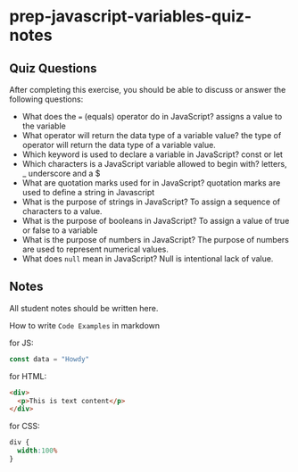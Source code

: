 # prep-javascript-variables-quiz-notes

## Quiz Questions

After completing this exercise, you should be able to discuss or answer the following questions:

- What does the `=` (equals) operator do in JavaScript?
assigns a value to the variable
- What operator will return the data type of a variable value?
the type of operator will return the data type of a variable value.
- Which keyword is used to declare a variable in JavaScript?
const or let
- Which characters is a JavaScript variable allowed to begin with?
letters, _ underscore and a $
- What are quotation marks used for in JavaScript?
quotation marks are used to define a string in Javascript
- What is the purpose of strings in JavaScript?
To assign a sequence of characters to a value.
- What is the purpose of booleans in JavaScript?
To assign a value of true or false to a variable
- What is the purpose of numbers in JavaScript?
The purpose of numbers are used to represent numerical values.
- What does `null` mean in JavaScript?
Null is intentional lack of value.
## Notes

All student notes should be written here.


How to write `Code Examples` in markdown

for JS:
```javascript
const data = "Howdy"
```

for HTML:
```html
<div>
  <p>This is text content</p>
</div>
```

for CSS:
```css
div {
  width:100%
}
```
